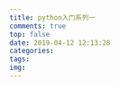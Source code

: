 ```yaml
---
title: python入门系列一
comments: true
top: false
date: 2019-04-12 12:13:28
categories:
tags:
img:
---
```

